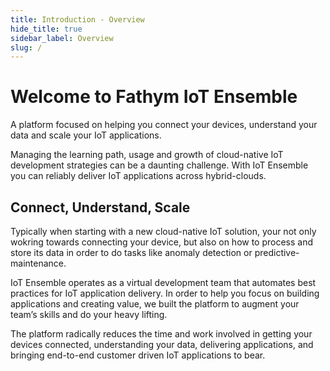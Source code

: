 ```yaml
---
title: Introduction - Overview
hide_title: true
sidebar_label: Overview
slug: /
---
```


# Welcome to Fathym IoT Ensemble

A platform focused on helping you connect your devices, understand your data and scale your IoT applications.

Managing the learning path, usage and growth of cloud-native IoT development strategies can be a daunting challenge. With IoT Ensemble you can reliably deliver IoT applications across hybrid-clouds.

## Connect, Understand, Scale

Typically when starting with a new cloud-native IoT solution, your not only wokring towards connecting your device, but also on how to process and store its data in order to do tasks like anomaly detection or predictive-maintenance.

IoT Ensemble operates as a virtual development team that automates best practices for IoT application delivery. In order to help you focus on building applications and creating value, we built the platform to augment your team’s skills and do your heavy lifting.

The platform radically reduces the time and work involved in getting your devices connected, understanding your data, delivering applications, and bringing end-to-end customer driven IoT applications to bear.
